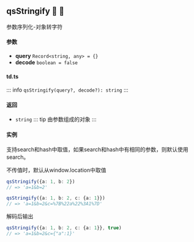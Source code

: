 ## qsStringify :tada: :100: 
参数序列化-对象转字符
#### 参数 
- **query** `Record<string, any> = {}`  
- **decode** `boolean = false`  
#### td.ts
::: info
`qsStringify(query?, decode?): string`
:::
#### 返回 
- `string` 
::: tip
由参数组成的对象
:::
#### 实例 
支持search和hash中取值，如果search和hash中有相同的参数，则默认使用search。

不传值时，默认从window.location中取值


```ts
qsStringify({a: 1, b: 2})
// => 'a=1&b=2'
```
```ts
qsStringify({a: 1, b: 2, c: {a: 1}})
// => 'a=1&b=2&c=%7B%22a%22%3A1%7D'
```
解码后输出


```ts
qsStringify({a: 1, b: 2, c: {a: 1}}, true)
// => 'a=1&b=2&c={"a":1}'
```
